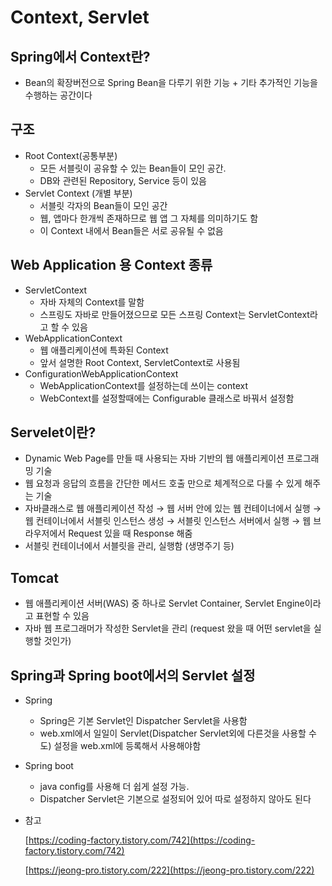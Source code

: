 # Context, Servlet

## Spring에서 Context란?

- Bean의 확장버전으로 Spring Bean을 다루기 위한 기능 + 기타 추가적인 기능을 수행하는 공간이다

## 구조

- Root Context(공통부분)
    - 모든 서블릿이 공유할 수 있는 Bean들이 모인 공간.
    - DB와 관련된 Repository, Service 등이 있음
- Servlet Context (개별 부분)
    - 서블릿 각자의 Bean들이 모인 공간
    - 웹, 앱마다 한개씩 존재하므로 웹 앱 그 자체를 의미하기도 함
    - 이 Context 내에서 Bean들은 서로 공유될 수 없음


## Web Application 용 Context 종류

- ServletContext
    - 자바 자체의 Context를 말함
    - 스프링도 자바로 만들어졌으므로 모든 스프링 Context는 ServletContext라고 할 수 있음
- WebApplicationContext
    - 웹 애플리케이션에 특화된 Context
    - 앞서 설명한 Root Context, ServletContext로 사용됨
- ConfigurationWebApplicationContext
    - WebApplicationContext를 설정하는데 쓰이는 context
    - WebContext를 설정할때에는 Configurable 클래스로 바꿔서 설정함


## Servelet이란?

- Dynamic Web Page를 만들 때 사용되는 자바 기반의 웹 애플리케이션 프로그래밍 기술
- 웹 요청과 응답의 흐름을 간단한 메서드 호출 만으로 체계적으로 다룰 수 있게 해주는 기술
- 자바클래스로 웹 애플리케이션 작성 → 웹 서버 안에 있는 웹 컨테이너에서 실행 → 웹 컨테이너에서 서블릿 인스턴스 생성 → 서블릿 인스턴스 서버에서 실행 → 웹 브라우저에서 Request 있을 때 Response 해줌
- 서블릿 컨테이너에서 서블릿을 관리, 실행함 (생명주기 등)


## Tomcat

- 웹 애플리케이션 서버(WAS) 중 하나로 Servlet Container, Servlet Engine이라고 표현할 수 있음
- 자바 웹 프로그래머가 작성한 Servlet을 관리 (request 왔을 때 어떤 servlet을 실행할 것인가)

## Spring과 Spring boot에서의 Servlet 설정

- Spring
    - Spring은 기본 Servlet인 Dispatcher Servlet을 사용함
    - web.xml에서 일일이 Servlet(Dispatcher Servlet외에 다른것을 사용할 수도) 설정을 web.xml에 등록해서 사용해야함
- Spring boot
    - java config를 사용해 더 쉽게 설정 가능.
    - Dispatcher Servlet은 기본으로 설정되어 있어 따로 설정하지 않아도 된다

- 참고

  [https://coding-factory.tistory.com/742](https://coding-factory.tistory.com/742)

  [https://jeong-pro.tistory.com/222](https://jeong-pro.tistory.com/222)